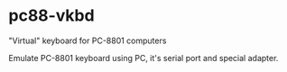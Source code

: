 # pc88-vkbd
"Virtual" keyboard for PC-8801 computers

Emulate PC-8801 keyboard using PC, it's serial port and special adapter.
